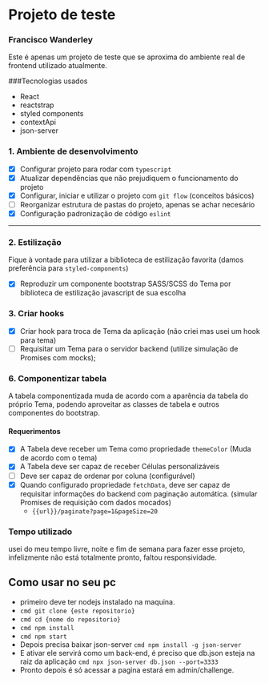 # Projeto de teste
### Francisco Wanderley
Este é apenas um projeto de teste que se aproxima do ambiente real de frontend utilizado atualmente.

###Tecnologias usados
* React
* reactstrap
* styled components
* contextApi
* json-server

### 1. Ambiente de desenvolvimento

- [x] Configurar projeto para rodar com `typescript`
- [x] Atualizar dependências que não prejudiquem o funcionamento do projeto
- [x] Configurar, iniciar e utilizar o projeto com `git flow` (conceitos básicos)
- [ ] Reorganizar estrutura de pastas do projeto, apenas se achar necesário
- [x] Configuração padronização de código `eslint`

---
### 2. Estilização
Fique à vontade para utilizar a biblioteca de estilização favorita (damos preferência para `styled-components`)
- [x] Reproduzir um componente bootstrap SASS/SCSS do Tema por biblioteca de estilização javascript de sua escolha

### 3. Criar hooks

- [x] Criar hook para troca de Tema da aplicação (não criei mas usei um hook para tema)
- [ ] Requisitar um Tema para o servidor backend (utilize simulação de Promises com mocks);

### 6. Componentizar tabela
A tabela componentizada muda de acordo com a aparência da tabela do próprio Tema, podendo aproveitar as classes de tabela e outros componentes do bootstrap.

#### Requerimentos
- [x] A Tabela deve receber um Tema como propriedade `themeColor` (Muda de acordo com o tema)
- [x] A Tabela deve ser capaz de receber Células personalizáveis
- [ ] Deve ser capaz de ordenar por coluna (configurável)
- [x] Quando configurado propriedade `fetchData`, deve ser capaz de requisitar informações do backend com paginação automática. (simular Promises de requisição com dados mocados)
  - `{{url}}/paginate?page=1&pageSize=20`


### Tempo utilizado
usei do meu tempo livre, noite e fim de semana para fazer esse projeto, infelizmente não está totalmente pronto, faltou responsividade.

## Como usar no seu pc
* primeiro deve ter nodejs instalado na maquina.
* ```cmd git clone {este repositorio} ```
* ```cmd cd {nome do repositorio} ```
* ```cmd npm install ```
* ```cmd npm start ```
* Depois precisa baixar json-server ```cmd npm install -g json-server ```
* E ativar ele servirá como um back-end, é preciso que db.json esteja na raiz da aplicação ```cmd npx json-server db.json --port=3333 ```
* Pronto depois é só acessar a pagina estará em admin/challenge.
